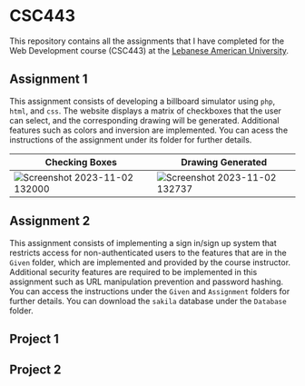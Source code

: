 # CSC443
This repository contains all the assignments that I have completed for the Web Development course (CSC443) at the <a href="https://lau.edu.lb"> Lebanese American University</a>.

## Assignment 1
This assignment consists of developing a billboard simulator using `php`, `html`, and `css`. The website displays a matrix of checkboxes that the user can select, and the corresponding drawing will be generated. Additional features such as colors and inversion are implemented. You can acess the instructions of the assignment under its folder for further details.

|Checking Boxes|Drawing Generated|
|-----------|-----------------|
|![Screenshot 2023-11-02 132000](https://github.com/Joe-Wehbe/CSC443/assets/102875229/72e22aa7-3bfe-456f-9876-5d7923b3f49e)|![Screenshot 2023-11-02 132737](https://github.com/Joe-Wehbe/CSC443/assets/102875229/83ff5ef4-66f1-4e1f-8b7b-8b7f95fc99de)|

## Assignment 2
This assignment consists of implementing a sign in/sign up system that restricts access for non-authenticated users to the features that are in the `Given` folder, which are implemented and provided by the course instructor. Additional security features are required to be implemented in this assignment such as URL manipulation prevention and password hashing. You can access the instructions under the `Given` and `Assignment` folders for further details. You can download the `sakila` database under the `Database` folder.

## Project 1

## Project 2
